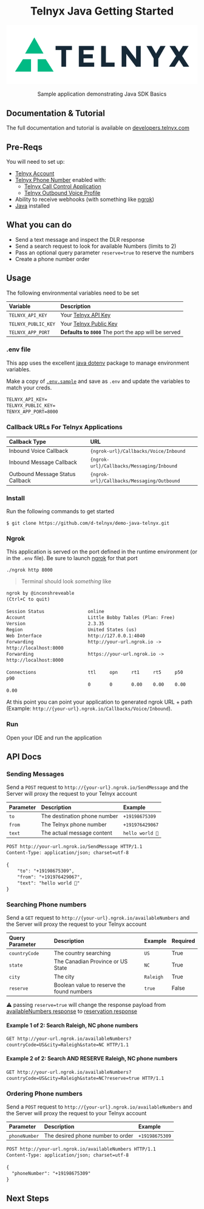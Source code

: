 <div align="center">

# Telnyx Java Getting Started

![Telnyx](../logo-dark.png)

Sample application demonstrating Java SDK Basics

</div>

## Documentation & Tutorial

The full documentation and tutorial is available on [developers.telnyx.com](https://developers.telnyx.com/docs/v2/call-control/tutorials/conferencing-demo?lang=php&utm_source=referral&utm_medium=github_referral&utm_campaign=cross-site-link)

## Pre-Reqs

You will need to set up:

* [Telnyx Account](https://telnyx.com/sign-up?utm_source=referral&utm_medium=github_referral&utm_campaign=cross-site-link)
* [Telnyx Phone Number](https://portal.telnyx.com/#/app/numbers/my-numbers?utm_source=referral&utm_medium=github_referral&utm_campaign=cross-site-link) enabled with:
  * [Telnyx Call Control Application](https://portal.telnyx.com/#/app/call-control/applications?utm_source=referral&utm_medium=github_referral&utm_campaign=cross-site-link)
  * [Telnyx Outbound Voice Profile](https://portal.telnyx.com/#/app/outbound-profiles?utm_source=referral&utm_medium=github_referral&utm_campaign=cross-site-link)
* Ability to receive webhooks (with something like [ngrok](https://developers.telnyx.com/docs/v2/development/ngrok?utm_source=referral&utm_medium=github_referral&utm_campaign=cross-site-link))
* [Java](https://developers.telnyx.com/docs/v2/development/dev-env-setup?lang=java&utm_source=referral&utm_medium=github_referral&utm_campaign=cross-site-link) installed

## What you can do

* Send a text message and inspect the DLR response
* Send a search request to look for available Numbers (limits to 2)
 * Pass an optional query parameter `reserve=true` to reserve the numbers
* Create a phone number order

## Usage

The following environmental variables need to be set

| Variable            | Description                                                                                                                                              |
|:--------------------|:---------------------------------------------------------------------------------------------------------------------------------------------------------|
| `TELNYX_API_KEY`    | Your [Telnyx API Key](https://portal.telnyx.com/#/app/api-keys?utm_source=referral&utm_medium=github_referral&utm_campaign=cross-site-link)              |
| `TELNYX_PUBLIC_KEY` | Your [Telnyx Public Key](https://portal.telnyx.com/#/app/account/public-key?utm_source=referral&utm_medium=github_referral&utm_campaign=cross-site-link) |
| `TELNYX_APP_PORT`   | **Defaults to `8000`** The port the app will be served                                                                                                   |

### .env file

This app uses the excellent [java dotenv](https://github.com/cdimascio/java-dotenv) package to manage environment variables.

Make a copy of [`.env.sample`](./.env.sample) and save as `.env` and update the variables to match your creds.

```
TELNYX_API_KEY=
TELNYX_PUBLIC_KEY=
TENYX_APP_PORT=8000
```

### Callback URLs For Telnyx Applications

| Callback Type                    | URL                                        |
|:---------------------------------|:-------------------------------------------|
| Inbound Voice Callback           | `{ngrok-url}/Callbacks/Voice/Inbound`      |
| Inbound Message Callback         | `{ngrok-url}/Callbacks/Messaging/Inbound`  |
| Outbound Message Status Callback | `{ngrok-url}/Callbacks/Messaging/Outbound` |

### Install

Run the following commands to get started

```
$ git clone https://github.com/d-telnyx/demo-java-telnyx.git
```

### Ngrok

This application is served on the port defined in the runtime environment (or in the `.env` file). Be sure to launch [ngrok](https://developers.telnyx.com/docs/v2/development/ngrok?utm_source=referral&utm_medium=github_referral&utm_campaign=cross-site-link) for that port

```
./ngrok http 8000
```

> Terminal should look _something_ like

```
ngrok by @inconshreveable                                                                                                                               (Ctrl+C to quit)

Session Status                online
Account                       Little Bobby Tables (Plan: Free)
Version                       2.3.35
Region                        United States (us)
Web Interface                 http://127.0.0.1:4040
Forwarding                    http://your-url.ngrok.io -> http://localhost:8000
Forwarding                    https://your-url.ngrok.io -> http://localhost:8000

Connections                   ttl     opn     rt1     rt5     p50     p90
                              0       0       0.00    0.00    0.00    0.00
```

At this point you can point your application to generated ngrok URL + path  (Example: `http://{your-url}.ngrok.io/Callbacks/Voice/Inbound`).

### Run

Open your IDE and run the application

## API Docs

### Sending Messages

Send a `POST` request to `http://{your-url}.ngrok.io/SendMessage` and the Server will proxy the request to your Telnyx account

| Parameter | Description                  | Example         |
|:----------|:-----------------------------|:----------------|
| `to`      | The destination phone number | `+19198675309`  |
| `from`    | The Telnyx phone number      | `+191976429067` |
| `text`    | The actual message content   | `hello world 👋` |

```http
POST http://your-url.ngrok.io/SendMessage HTTP/1.1
Content-Type: application/json; charset=utf-8

{
    "to": "+19198675309",
    "from": "+191976429067",
    "text": "hello world 👋"
}
```

### Searching Phone numbers

Send a `GET` request to `http://{your-url}.ngrok.io/availableNumbers` and the Server will proxy the request to your Telnyx account

| Query Parameter | Description                                | Example   | Required |
|:----------------|:-------------------------------------------|:----------|:---------|
| `countryCode`   | The country searching                      | `US`      | True     |
| `state`         | The Canadian Province or US State          | `NC`      | True     |
| `city`          | The city                                   | `Raleigh` | True     |
| `reserve`       | Boolean value to reserve the found numbers | `true`    | False    |

⚠️ passing `reserve=true` will change the response payload from [availableNumbers response](https://developers.telnyx.com/docs/api/v2/numbers/Number-Search#listAvailablePhoneNumbers) to [reservation response](https://developers.telnyx.com/docs/api/v2/numbers/Number-Reservations#createNumberReservations)

#### Example 1 of 2: Search Raleigh, NC phone numbers

```http
GET http://your-url.ngrok.io/availableNumbers?countryCode=US&city=Raleigh&state=NC HTTP/1.1
```

#### Example 2 of 2: Search **AND RESERVE** Raleigh, NC phone numbers

```http
GET http://your-url.ngrok.io/availableNumbers?countryCode=US&city=Raleigh&state=NC?reserve=true HTTP/1.1
```

### Ordering Phone numbers

Send a `POST` request to `http://{your-url}.ngrok.io/availableNumbers` and the Server will proxy the request to your Telnyx account

| Parameter     | Description                       | Example        |
|:--------------|:----------------------------------|:---------------|
| `phoneNumber` | The desired phone number to order | `+19198675309` |

```http
POST http://your-url.ngrok.io/availableNumbers HTTP/1.1
Content-Type: application/json; charset=utf-8

{
  "phoneNumber": "+19198675309"
}
```

## Next Steps